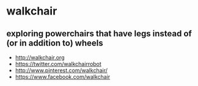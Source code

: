 # walkchair

## exploring powerchairs that have legs instead of (or in addition to) wheels

* http://walkchair.org
* https://twitter.com/walkchairrobot
* http://www.pinterest.com/walkchair/
* https://www.facebook.com/walkchair
